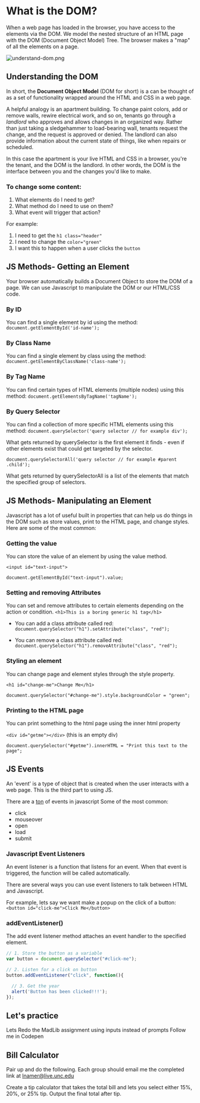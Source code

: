 # What is the DOM?
When a web page has loaded in the browser, you have access to the elements via the DOM. We model the nested structure of an HTML page with the DOM (Document Object Model) Tree. The browser makes a "map" of all the elements on a page.

![understand-dom.png](https://tiy-learn-content.s3.amazonaws.com/8565897f-understand-dom.png)

## Understanding the DOM
In short, the **Document Object Model** (DOM for short) is a can be thought of as a set of functionality wrapped around the HTML and CSS in a web page.

A helpful analogy is an apartment building. To change paint colors, add or remove walls, rewire electrical work, and so on, tenants go through a _landlord_ who approves and allows changes in an organized way. Rather than just taking a sledgehammer to load-bearing wall, tenants request the change, and the request is approved or denied. The landlord can also provide information about the current state of things, like when repairs or scheduled.

In this case the apartment is your live HTML and CSS in a browser, you're the tenant, and the DOM is the landlord. In other words, the DOM is the interface between you and the changes you'd like to make.

### To change some content:
1. What elements do I need to get?
2. What method do I need to use on them?
3. What event will trigger that action?

For example:
1. I need to get the `h1 class="header"`
2. I need to change the `color="green"`
3. I want this to happen when a user clicks the `button`

## JS Methods- Getting an Element
Your browser automatically builds a Document Object to store the DOM of a page. We can use Javascript to manipulate the DOM or our HTML/CSS code.  

### By ID
You can find a single element by id using the method:
<br>`document.getElementById('id-name');`


### By Class Name
You can find a single element by class using the method:
`document.getElementByClassName('class-name');`


### By Tag Name
You can find certain types of HTML elements (multiple nodes) using this method:
`document.getElementsByTagName('tagName');`


### By Query Selector
You can find a collection of more specific HTML elements using this method:
`document.querySelector('query selector // for example div');`

What gets returned by querySelector is the first element it finds - even if other elements exist that could get targeted by the selector.

`document.querySelectorAll('query selector // for example #parent .child');`

What gets returned by querySelectorAll is a list of the elements that match the specified group of selectors.



## JS Methods- Manipulating an Element
Javascript has a lot of useful built in properties that can help us do things in the DOM such as store values, print to the HTML page, and change styles. Here are some of the most common:


### Getting the value
You can store the value of an element by using the value method.

`<input id="text-input">`

`document.getElementById("text-input").value;`


### Setting and removing Attributes
You can set and remove attributes to certain elements depending on the action or condition.
`<h1>This is a boring generic h1 tag</h1>`

- You can add a class attribute called red:
`document.querySelector("h1").setAttribute("class", "red");`

- You can remove a class attribute called red:
`document.querySelector("h1").removeAttribute("class", "red");`


### Styling an element
You can change page and element styles through the style property.

`<h1 id="change-me">Change Me</h1>`

`document.querySelector("#change-me").style.backgroundColor = "green";`


### Printing to the HTML page
You can print something to the html page using the inner html property

`<div id="getme"></div>` (this is an empty div)

`document.querySelector("#getme").innerHTML = "Print this text to the page";`


## JS Events
An 'event' is a type of object that is created when the user interacts with a web page. This is the third part to using JS.

There are a [ton](https://developer.mozilla.org/en-US/docs/Web/Events) of events in javascript Some of the most common:
- click
- mouseover
- open
- load
- submit


### Javascript Event Listeners
An event listener is a function that listens for an event. When that event is triggered, the function will be called automatically.

There are several ways you can use event listeners to talk between HTML and Javascript.

For example, lets say we want make a popup on the click of a button:
`<button id="click-me">Click Me</button>`


### addEventListener()
The add event listener method attaches an event handler to the specified element.

```js
// 1. Store the button as a variable
var button = document.querySelector("#click-me");

// 2. Listen for a click on button
button.addEventListener("click", function(){

  // 3. Get the year
  alert('Button has been clicked!!!');
});
```

## Let's practice
Lets Redo the MadLib assignment using inputs instead of prompts
Follow me in Codepen

## Bill Calculator
Pair up and do the following. Each group should email me the completed link at lnamer@live.unc.edu

Create a tip calculator that takes the total bill and lets you select either 15%, 20%, or 25% tip. Output the final total after tip.
